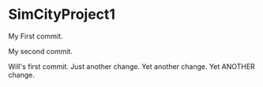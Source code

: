 # SimCityProject1

My First commit.

My second commit.

Will's first commit. Just another change. Yet another change. Yet ANOTHER change.
